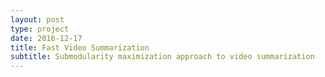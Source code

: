 ```yaml
---
layout: post
type: project
date: 2016-12-17
title: Fast Video Summarization 
subtitle: Submodularity maximization approach to video summarization
---
```



